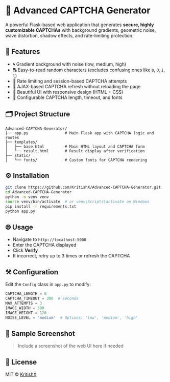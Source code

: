 # 🧠 Advanced CAPTCHA Generator

A powerful Flask-based web application that generates **secure, highly customizable CAPTCHAs** with background gradients, geometric noise, wave distortion, shadow effects, and rate-limiting protection.

## 🚀 Features

* 🌀 Gradient background with noise (low, medium, high)
* 🔠 Easy-to-read random characters (excludes confusing ones like `0`, `O`, `I`, `l`)
* 🔏 Rate limiting and session-based CAPTCHA attempts
* 🔁 AJAX-based CAPTCHA refresh without reloading the page
* 💬 Beautiful UI with responsive design (HTML + CSS)
* 🔐 Configurable CAPTCHA length, timeout, and fonts

## 🗂️ Project Structure

```
Advanced-CAPTCHA-Generator/
├── app.py                # Main Flask app with CAPTCHA logic and routes
├── templates/
│   ├── base.html         # Main HTML layout and CAPTCHA form
│   └── result.html       # Result display after verification
├── static/
│   └── fonts/            # Custom fonts for CAPTCHA rendering
```

## ⚙️ Installation

```bash
git clone https://github.com/KritishX/Advanced-CAPTCHA-Generator.git
cd Advanced-CAPTCHA-Generator
python -m venv venv
source venv/bin/activate  # or venv\Scripts\activate on Windows
pip install -r requirements.txt
python app.py
```

## 🌐 Usage

* Navigate to `http://localhost:5000`
* Enter the CAPTCHA displayed
* Click **Verify**
* If incorrect, retry up to 3 times or refresh the CAPTCHA

## ⚒️ Configuration

Edit the `Config` class in `app.py` to modify:

```python
CAPTCHA_LENGTH = 6
CAPTCHA_TIMEOUT = 300  # seconds
MAX_ATTEMPTS = 3
IMAGE_WIDTH = 300
IMAGE_HEIGHT = 120
NOISE_LEVEL = 'medium'  # Options: 'low', 'medium', 'high'
```

## 📸 Sample Screenshot

> Include a screenshot of the web UI here if needed

## 📜 License

MIT © [KritishX](https://github.com/KritishX)

